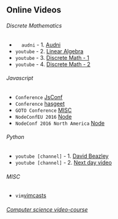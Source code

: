 ## Online Videos
###### Discrete Mathematics
* &nbsp;&nbsp;&nbsp;&nbsp;`audni` - 1. [Audni](http://www.aduni.org/courses/discrete/)   
* `youtube` - 2. [Linear Algebra](https://www.youtube.com/playlist?list=PLDDGPdw7e6AjJacaEe9awozSaOou-NIx_)   
* `youtube` - 3. [Discrete Math - 1](https://www.youtube.com/playlist?list=PLDDGPdw7e6Ag1EIznZ-m-qXu4XX3A0cIz)   
* `youtube` - 4. [Discrete Math - 2](https://www.youtube.com/playlist?list=PLDDGPdw7e6Aj0amDsYInT_8p6xTSTGEi2)

###### Javascript
* `Conference` [JsConf](https://www.youtube.com/user/jsconfeu/videos) 
* `Conference` [hasgeet](https://www.youtube.com/user/hasgeek/videos)
* `GOTO Conference` [MISC](https://www.youtube.com/user/GotoConferences/videos)
* `NodeConfEU 2016` [Node](https://www.youtube.com/playlist?list=PL0CdgOSSGlBY4vNGIZndSoVFWHrheWlG8)
* `NodeConf 2016 North America` [Node](https://www.youtube.com/playlist?list=PLfMzBWSH11xYaaHMalNKqcEurBH8LstB8)
###### Python   
* `youtube [channel]` - 1. [David Beazley](https://www.youtube.com/user/dabeazllc/videos)   
* `youtube [channel]` - 2. [Next day video](https://www.youtube.com/user/NextDayVideo/videos)

###### MISC
* `vim`[vimcasts](vimcasts.org)


###### [Computer science video-course](https://github.com/Developer-Y/cs-video-courses/blob/master/README.md)
